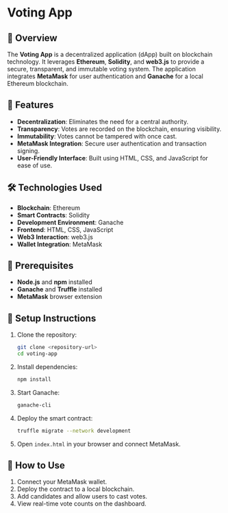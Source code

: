 # Voting App

## 📝 Overview
The **Voting App** is a decentralized application (dApp) built on blockchain technology. It leverages **Ethereum**, **Solidity**, and **web3.js** to provide a secure, transparent, and immutable voting system. The application integrates **MetaMask** for user authentication and **Ganache** for a local Ethereum blockchain.

## 🚀 Features
- **Decentralization**: Eliminates the need for a central authority.
- **Transparency**: Votes are recorded on the blockchain, ensuring visibility.
- **Immutability**: Votes cannot be tampered with once cast.
- **MetaMask Integration**: Secure user authentication and transaction signing.
- **User-Friendly Interface**: Built using HTML, CSS, and JavaScript for ease of use.

## 🛠️ Technologies Used
- **Blockchain**: Ethereum
- **Smart Contracts**: Solidity
- **Development Environment**: Ganache
- **Frontend**: HTML, CSS, JavaScript
- **Web3 Interaction**: web3.js
- **Wallet Integration**: MetaMask

## 🛑 Prerequisites
- **Node.js** and **npm** installed
- **Ganache** and **Truffle** installed
- **MetaMask** browser extension

## 🔧 Setup Instructions
1. Clone the repository:
   ```bash
   git clone <repository-url>
   cd voting-app
   ```
2. Install dependencies:
   ```bash
   npm install
   ```
3. Start Ganache:
   ```bash
   ganache-cli
   ```
4. Deploy the smart contract:
   ```bash
   truffle migrate --network development
   ```
5. Open `index.html` in your browser and connect MetaMask.

## 📖 How to Use
1. Connect your MetaMask wallet.
2. Deploy the contract to a local blockchain.
3. Add candidates and allow users to cast votes.
4. View real-time vote counts on the dashboard.

